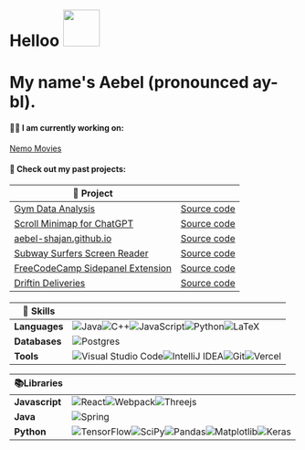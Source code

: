 # Helloo  <img  src="https://media1.giphy.com/media/v1.Y2lkPTc5MGI3NjExeXdkb2xkY2QwYm56eTk5YzFyc2d5ZmpxcG9renZmMjRqcXN1dzB3cSZlcD12MV9pbnRlcm5hbF9naWZfYnlfaWQmY3Q9cw/sNC71wDxPr0CgGB8zX/giphy.gif" width="64" height="64" frameBorder="0" class="giphy-embed" allowFullScreen/> 
# My name's Aebel (pronounced ay-bl).

#### 🧑‍💻 I am currently working on:
[Nemo Movies](https://github.com/Aebel-Shajan/nemo-movies)

#### 🔭 Check out my past projects:
| 🧩 Project | |
|-|-|
|[Gym Data Analysis](https://strong.streamlit.app/) | [Source code](https://github.com/Aebel-Shajan/gym-data-analysis)
|[Scroll Minimap for ChatGPT](https://chromewebstore.google.com/detail/scroll-minimap-for-chatgp/apekbedjllgmacohbcckgipfhjddehkf?hl=en&authuser=0) | [Source code](https://github.com/Aebel-Shajan/scroll-minimap-for-chatgpt) |
|[aebel-shajan.github.io](https://aebel-shajan.github.io) | [Source code](https://github.com/Aebel-Shajan/Aebel-Shajan.github.io) |
|[Subway Surfers Screen Reader](https://chromewebstore.google.com/detail/subway-surfers-screen-rea/jcijfneifjnhbgahlokgkmpcnocgpegd) | [Source code](https://github.com/Aebel-Shajan/subway_surfers_screen_reader) |
|[FreeCodeCamp Sidepanel Extension](https://chromewebstore.google.com/detail/contents-panel-for-fcc/cmogdnmmkblhlbdbppfahmclekapmdjo) | [Source code](https://github.com/Aebel-Shajan/FreeCodeCamp-Contents-Chrome-Extension) |
|[Driftin Deliveries](https://driftin-deliveries.vercel.app/) | [Source code](https://github.com/Aebel-Shajan/Driftin-Deliveries) |



#### 
|🍳 Skills||
|-|-|
|**Languages**|![Java](https://img.shields.io/badge/java-%23ED8B00.svg?style=for-the-badge&logo=openjdk&logoColor=white)![C++](https://img.shields.io/badge/c++-%2300599C.svg?style=for-the-badge&logo=c%2B%2B&logoColor=white)![JavaScript](https://img.shields.io/badge/javascript-%23323330.svg?style=for-the-badge&logo=javascript&logoColor=%23F7DF1E)![Python](https://img.shields.io/badge/python-3670A0?style=for-the-badge&logo=python&logoColor=ffdd54)![LaTeX](https://img.shields.io/badge/latex-%23008080.svg?style=for-the-badge&logo=latex&logoColor=white) |
|**Databases**|![Postgres](https://img.shields.io/badge/postgres-%23316192.svg?style=for-the-badge&logo=postgresql&logoColor=white)|
|**Tools**|![Visual Studio Code](https://img.shields.io/badge/Visual%20Studio%20Code-0078d7.svg?style=for-the-badge&logo=visual-studio-code&logoColor=white)![IntelliJ IDEA](https://img.shields.io/badge/IntelliJIDEA-000000.svg?style=for-the-badge&logo=intellij-idea&logoColor=white)![Git](https://img.shields.io/badge/git-%23F05033.svg?style=for-the-badge&logo=git&logoColor=white)![Vercel](https://img.shields.io/badge/vercel-%23000000.svg?style=for-the-badge&logo=vercel&logoColor=white)|


|📚Libraries||
|-|-|
|**Javascript**|![React](https://img.shields.io/badge/react-%2320232a.svg?style=for-the-badge&logo=react&logoColor=%2361DAFB)![Webpack](https://img.shields.io/badge/webpack-%238DD6F9.svg?style=for-the-badge&logo=webpack&logoColor=black)![Threejs](https://img.shields.io/badge/threejs-black?style=for-the-badge&logo=three.js&logoColor=white)|
|**Java**|![Spring](https://img.shields.io/badge/spring-%236DB33F.svg?style=for-the-badge&logo=spring&logoColor=white)|
|**Python**|![TensorFlow](https://img.shields.io/badge/TensorFlow-%23FF6F00.svg?style=for-the-badge&logo=TensorFlow&logoColor=white)![SciPy](https://img.shields.io/badge/SciPy-%230C55A5.svg?style=for-the-badge&logo=scipy&logoColor=%white)![Pandas](https://img.shields.io/badge/pandas-%23150458.svg?style=for-the-badge&logo=pandas&logoColor=white)![Matplotlib](https://img.shields.io/badge/Matplotlib-%23ffffff.svg?style=for-the-badge&logo=Matplotlib&logoColor=black)![Keras](https://img.shields.io/badge/Keras-%23D00000.svg?style=for-the-badge&logo=Keras&logoColor=white)|





<!--
**Aebel-Shajan/Aebel-Shajan** is a ✨ _special_ ✨ repository because its `README.md` (this file) appears on your GitHub profile.

Here are some ideas to get you started:

- 🔭 I’m currently working on ...
- 
- 👯 I’m looking to collaborate on ...
- 🤔 I’m looking for help with ...
- 💬 Ask me about ...
- 📫 How to reach me: ...
- 😄 Pronouns: ...
- ⚡ Fun fact: ...
-->
